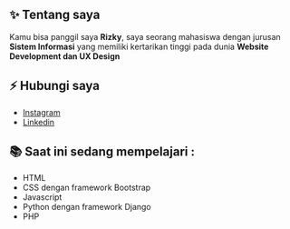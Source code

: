 ## ✨ Tentang saya
Kamu bisa panggil saya **Rizky**, saya seorang mahasiswa dengan jurusan **Sistem Informasi** yang memiliki kertarikan tinggi pada dunia **Website Development dan UX Design**

## ⚡ Hubungi saya
* [Instagram](https://www.instagram.com/mrkhairullah/)
* [Linkedin](https://www.linkedin.com/in/muhammadrizkykhairullah/)

## 📚 Saat ini sedang mempelajari :
* HTML
* CSS dengan framework Bootstrap
* Javascript
* Python dengan framework Django
* PHP
